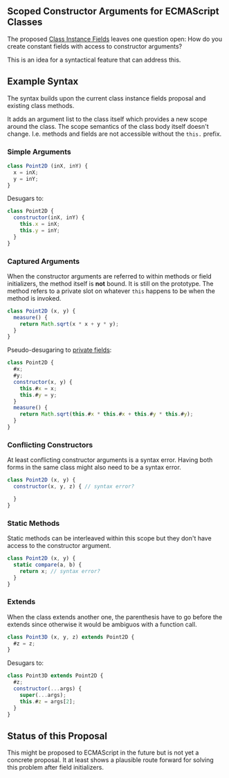 Scoped Constructor Arguments for ECMAScript Classes
---------------------------------------------------

The proposed [Class Instance Fields](https://github.com/jeffmo/es-class-fields-and-static-properties) leaves one question open: How do you create constant fields with access to constructor arguments?

This is an idea for a syntactical feature that can address this.

## Example Syntax

The syntax builds upon the current class instance fields proposal and existing class methods.

It adds an argument list to the class itself which provides a new scope around the class. The scope semantics of the class body itself doesn't change. I.e. methods and fields are not accessible without the `this.` prefix.

### Simple Arguments

```js
class Point2D (inX, inY) {
  x = inX;
  y = inY;
}
```

Desugars to:

```js
class Point2D {
  constructor(inX, inY) {
    this.x = inX;
    this.y = inY;
  }
}
```

### Captured Arguments

When the constructor arguments are referred to within methods or field initializers, the method itself is __not__ bound. It is still on the prototype. The method refers to a private slot on whatever `this` happens to be when the method is invoked.

```js
class Point2D (x, y) {
  measure() {
    return Math.sqrt(x * x + y * y);
  }
}
```

Pseudo-desugaring to [private fields](https://zenparsing.github.io/es-private-fields/):

```js
class Point2D {
  #x;
  #y;
  constructor(x, y) {
    this.#x = x;
    this.#y = y;
  }
  measure() {
    return Math.sqrt(this.#x * this.#x + this.#y * this.#y);
  }
}
```

### Conflicting Constructors

At least conflicting constructor arguments is a syntax error. Having both forms in the same class might also need to be a syntax error.

```js
class Point2D (x, y) {
  constructor(x, y, z) { // syntax error?

  }
}
```

### Static Methods

Static methods can be interleaved within this scope but they don't have access to the constructor argument.

```js
class Point2D (x, y) {
  static compare(a, b) {
    return x; // syntax error?
  }
}
```

### Extends

When the class extends another one, the parenthesis have to go before the extends since otherwise it would be ambiguos with a function call.

```js
class Point3D (x, y, z) extends Point2D {
  #z = z;
}
```

Desugars to:

```js
class Point3D extends Point2D {
  #z;
  constructor(...args) {
    super(...args);
    this.#z = args[2];
  }
}
```

## Status of this Proposal

This might be proposed to ECMAScript in the future but is not yet a concrete
proposal. It at least shows a plausible route forward for solving this problem after field initializers.
